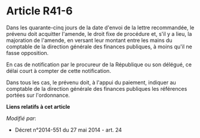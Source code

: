 # Article R41-6

Dans les quarante-cinq jours de la date d'envoi de la lettre recommandée, le prévenu doit acquitter l'amende, le droit fixe
de procédure et, s'il y a lieu, la majoration de l'amende, en versant leur montant entre les mains du  comptable de la
direction générale des finances publiques, à moins qu'il ne fasse opposition. 

En cas de notification par le procureur de la République ou son délégué, ce délai court à compter de cette notification. 

Dans tous les cas, le prévenu doit, à l'appui du paiement, indiquer au  comptable de la direction générale des finances
publiques les références portées sur l'ordonnance.

**Liens relatifs à cet article**

_Modifié par_:

  - Décret n°2014-551 du 27 mai 2014 - art. 24
